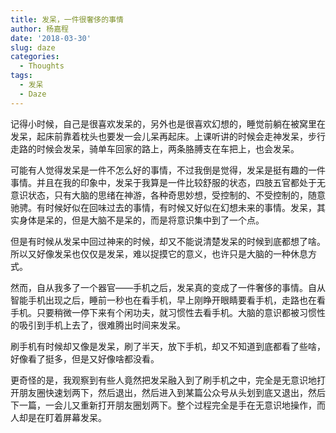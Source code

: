 ```yaml
---
title: 发呆，一件很奢侈的事情
author: 杨嘉程
date: '2018-03-30'
slug: daze
categories:
  - Thoughts
tags:
  - 发呆
  - Daze
---
```


记得小时候，自己是很喜欢发呆的，另外也是很喜欢幻想的，睡觉前躺在被窝里在发呆，起床前靠着枕头也要发一会儿呆再起床。上课听讲的时候会走神发呆，步行走路的时候会发呆，骑单车回家的路上，两条胳膊支在车把上，也会发呆。

可能有人觉得发呆是一件不怎么好的事情，不过我倒是觉得，发呆是挺有趣的一件事情。并且在我的印象中，发呆于我算是一件比较舒服的状态，四肢五官都处于无意识状态，只有大脑的思绪在神游，各种奇思妙想，受控制的、不受控制的，随意驰骋。有时候好似在回味过去的事情，有时候又好似在幻想未来的事情。发呆，其实身体是呆的，但是大脑不是呆的，而是将意识集中到了一个点。

但是有时候从发呆中回过神来的时候，却又不能说清楚发呆的时候到底都想了啥。所以又好像发呆也仅仅是发呆，难以捉摸它的意义，也许只是大脑的一种休息方式。

然而，自从我多了一个器官——手机之后，发呆真的变成了一件奢侈的事情。自从智能手机出现之后，睡前一秒也在看手机，早上刚睁开眼睛要看手机，走路也在看手机。只要稍微一停下来有个闲功夫，就习惯性去看手机。大脑的意识都被习惯性的吸引到手机上去了，很难腾出时间来发呆。

刷手机有时候却又像是发呆，刷了半天，放下手机，却又不知道到底都看了些啥，好像看了挺多，但是又好像啥都没看。

更奇怪的是，我观察到有些人竟然把发呆融入到了刷手机之中，完全是无意识地打开朋友圈快速划两下，然后退出，然后进入到某篇公众号从头划到底又退出，然后下一篇，一会儿又重新打开朋友圈划两下。整个过程完全是手在无意识地操作，而人却是在盯着屏幕发呆。



